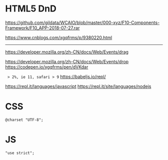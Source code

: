 # HTML5 DnD


https://github.com/gildata/WCAIO/blob/master/000-xyz/F10-Components-Framework/F10_APP-2018-07-27.rar

https://www.cnblogs.com/xgqfrms/p/9380220.html

***

https://developer.mozilla.org/zh-CN/docs/Web/Events/drag


https://developer.mozilla.org/zh-CN/docs/Web/Events/drop
https://codepen.io/xgqfrms/pen/dVKdar

` > 2%, ie 11, safari > 9`
https://babeljs.io/repl/

https://repl.it/languages/javascript
https://repl.it/site/languages/nodejs

# CSS

`@charset "UTF-8";`

# JS

`"use strict";`



